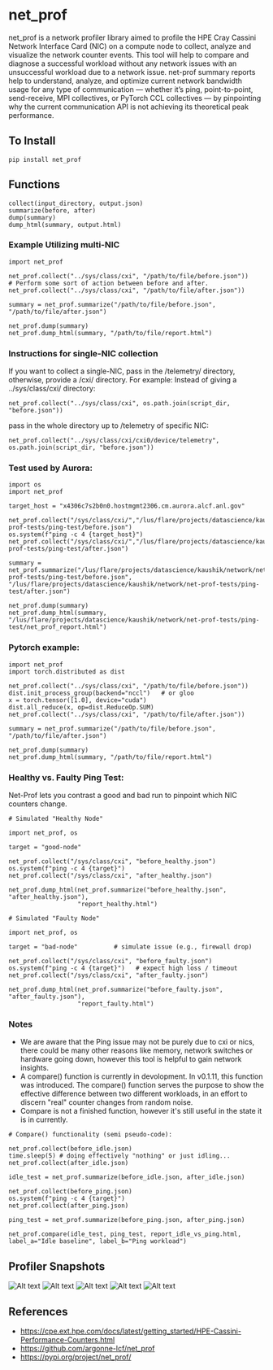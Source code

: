 # net_prof

net_prof is a network profiler library aimed to profile the HPE Cray Cassini Network Interface Card (NIC) on a compute node to collect, analyze and visualize the network counter events. This tool will help to compare and diagnose a successful workload without any network issues with an unsuccessful workload due to a network issue. net-prof summary reports help to understand, analyze, and optimize current network bandwidth usage for any type of communication — whether it’s ping, point-to-point, send-receive, MPI collectives, or PyTorch CCL collectives — by pinpointing why the current communication API is not achieving its theoretical peak performance.

## To Install

```
pip install net_prof
```

## Functions
```
collect(input_directory, output.json)
summarize(before, after)
dump(summary)
dump_html(summary, output.html)
```

### Example Utilizing multi-NIC
```
import net_prof

net_prof.collect("../sys/class/cxi", "/path/to/file/before.json"))
# Perform some sort of action between before and after.
net_prof.collect("../sys/class/cxi", "/path/to/file/after.json"))

summary = net_prof.summarize("/path/to/file/before.json", "/path/to/file/after.json")

net_prof.dump(summary)
net_prof.dump_html(summary, "/path/to/file/report.html")
```

### Instructions for single-NIC collection
If you want to collect a single-NIC, pass in the /telemetry/ directory, otherwise, provide a /cxi/ directory.
For example:
Instead of giving a ../sys/class/cxi/ directory:
```
net_prof.collect("../sys/class/cxi", os.path.join(script_dir, "before.json"))
```
pass in the whole directory up to /telemetry of specific NIC:
```
net_prof.collect("../sys/class/cxi/cxi0/device/telemetry", os.path.join(script_dir, "before.json"))
```

### Test used by Aurora:
```
import os
import net_prof

target_host = "x4306c7s2b0n0.hostmgmt2306.cm.aurora.alcf.anl.gov"

net_prof.collect("/sys/class/cxi/","/lus/flare/projects/datascience/kaushik/network/net-prof-tests/ping-test/before.json")
os.system(f"ping -c 4 {target_host}") 
net_prof.collect("/sys/class/cxi/","/lus/flare/projects/datascience/kaushik/network/net-prof-tests/ping-test/after.json")

summary = net_prof.summarize("/lus/flare/projects/datascience/kaushik/network/net-prof-tests/ping-test/before.json", "/lus/flare/projects/datascience/kaushik/network/net-prof-tests/ping-test/after.json")

net_prof.dump(summary)
net_prof.dump_html(summary, "/lus/flare/projects/datascience/kaushik/network/net-prof-tests/ping-test/net_prof_report.html")
```

### Pytorch example:
```
import net_prof
import torch.distributed as dist

net_prof.collect("../sys/class/cxi", "/path/to/file/before.json"))
dist.init_process_group(backend="nccl")   # or gloo
x = torch.tensor([1.0], device="cuda")
dist.all_reduce(x, op=dist.ReduceOp.SUM)
net_prof.collect("../sys/class/cxi", "/path/to/file/after.json"))

summary = net_prof.summarize("/path/to/file/before.json", "/path/to/file/after.json")

net_prof.dump(summary)
net_prof.dump_html(summary, "/path/to/file/report.html")
```

### Healthy vs. Faulty Ping Test:
Net-Prof lets you contrast a good and bad run to pinpoint which NIC counters change. 
```
# Simulated "Healthy Node"

import net_prof, os

target = "good-node"

net_prof.collect("/sys/class/cxi", "before_healthy.json")
os.system(f"ping -c 4 {target}")
net_prof.collect("/sys/class/cxi", "after_healthy.json")

net_prof.dump_html(net_prof.summarize("before_healthy.json", "after_healthy.json"),
                   "report_healthy.html")
```
```
# Simulated "Faulty Node"

import net_prof, os

target = "bad-node"          # simulate issue (e.g., firewall drop)

net_prof.collect("/sys/class/cxi", "before_faulty.json")
os.system(f"ping -c 4 {target}")   # expect high loss / timeout
net_prof.collect("/sys/class/cxi", "after_faulty.json")

net_prof.dump_html(net_prof.summarize("before_faulty.json", "after_faulty.json"),
                   "report_faulty.html")
```

### Notes
- We are aware that the Ping issue may not be purely due to cxi or nics, there could be many other reasons like memory, network switches or hardware going down, however this tool is helpful to gain network insights.
- A compare() function is currently in devolopment. In v0.1.11, this function was introduced. The compare() function serves the purpose to show the effective difference between two different workloads, in an effort to discern "real" counter changes from random noise.
- Compare is not a finished function, however it's still useful in the state it is in currently.
```
# Compare() functionality (semi pseudo-code):

net_prof.collect(before_idle.json)
time.sleep(5) # doing effectively "nothing" or just idling...
net_prof.collect(after_idle.json)

idle_test = net_prof.summarize(before_idle.json, after_idle.json)

net_prof.collect(before_ping.json)
os.system(f"ping -c 4 {target}") 
net_prof.collect(after_ping.json)

ping_test = net_prof.summarize(before_ping.json, after_ping.json)

net_prof.compare(idle_test, ping_test, report_idle_vs_ping.html, label_a="Idle baseline", label_b="Ping workload")
```

## Profiler Snapshots

![Alt text](docs/image1.png)
![Alt text](docs/image2.png)
![Alt text](docs/non_zero.png)
![Alt text](docs/units.png)
![Alt text](docs/net_prof_sum_html.png)

## References

- https://cpe.ext.hpe.com/docs/latest/getting_started/HPE-Cassini-Performance-Counters.html
- https://github.com/argonne-lcf/net_prof
- https://pypi.org/project/net_prof/

